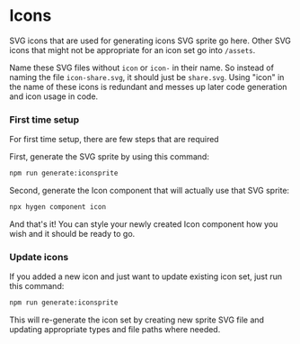 # Icons

SVG icons that are used for generating icons SVG sprite go here. Other SVG icons that might not be appropriate for an icon set go into `/assets`.

Name these SVG files without `icon` or `icon-` in their name. So instead of naming the file `icon-share.svg`, it should just be `share.svg`. Using "icon" in the name of these icons is redundant and messes up later code generation and icon usage in code.

### First time setup

For first time setup, there are few steps that are required

First, generate the SVG sprite by using this command:

```bash
npm run generate:iconsprite
```

Second, generate the Icon component that will actually use that SVG sprite:

```bash
npx hygen component icon
```

And that's it! You can style your newly created Icon component how you wish and it should be ready to go.

### Update icons

If you added a new icon and just want to update existing icon set, just run this command:

```bash
npm run generate:iconsprite
```

This will re-generate the icon set by creating new sprite SVG file and updating appropriate types and file paths where needed.
